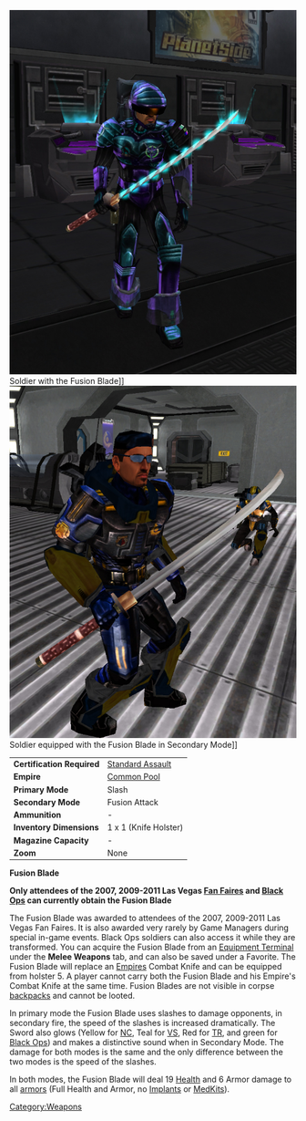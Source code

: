 ![](images/FusionBladeNC.jpg "fig:FusionBladeNC.jpg") Soldier with the Fusion
Blade\]\] ![](images/FusionBladeVS.jpg "fig:FusionBladeVS.jpg") Soldier
equipped with the Fusion Blade in Secondary Mode\]\]

|                            |                                         |
| -------------------------- | --------------------------------------- |
| **Certification Required** | [Standard Assault](../certifications/Standard_Assault.md) |
| **Empire**                 | [Common Pool](../terminology/Common_Pool.md)           |
| **Primary Mode**           | Slash                                   |
| **Secondary Mode**         | Fusion Attack                           |
| **Ammunition**             | \-                                      |
| **Inventory Dimensions**   | 1 x 1 (Knife Holster)                   |
| **Magazine Capacity**      | \-                                      |
| **Zoom**                   | None                                    |

**Fusion Blade**

**Only attendees of the 2007, 2009-2011 Las Vegas [Fan
Faires](Fan_Faire.md) and [Black Ops](../terminology/Black_Ops.md) can
currently obtain the Fusion Blade**

The Fusion Blade was awarded to attendees of the 2007, 2009-2011 Las
Vegas Fan Faires. It is also awarded very rarely by Game Managers during
special in-game events. Black Ops soldiers can also access it while they
are transformed. You can acquire the Fusion Blade from an [Equipment
Terminal](../items/Equipment_Terminal.md) under the **Melee Weapons**
tab, and can also be saved under a Favorite. The Fusion Blade will
replace an [Empires](../terminology/Empire.md) Combat Knife and can be equipped
from holster 5. A player cannot carry both the Fusion Blade and his
Empire's Combat Knife at the same time. Fusion Blades are not visible in
corpse [backpacks](../terminology/Backpack.md) and cannot be looted.

In primary mode the Fusion Blade uses slashes to damage opponents, in
secondary fire, the speed of the slashes is increased dramatically. The
Sword also glows (Yellow for [NC](../etc/New_Conglomerate.md), Teal for
[VS](../etc/Vanu_Sovereignty.md), Red for
[TR](../etc/Terran_Republic.md), and green for [Black
Ops](../terminology/Black_Ops.md)) and makes a distinctive sound when in
Secondary Mode. The damage for both modes is the same and the only
difference between the two modes is the speed of the slashes.

In both modes, the Fusion Blade will deal 19 [Health](../terminology/Health.md)
and 6 Armor damage to all [armors](Armor.md) (Full Health and
Armor, no [Implants](../implants/Implants.md) or
[MedKits](../items/MedKit.md)).

[Category:Weapons](Category:Weapons.md)
